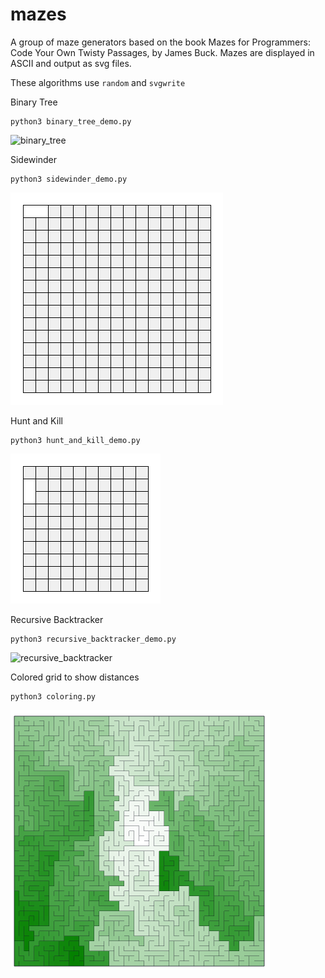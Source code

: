 # mazes

A group of maze generators based on the book Mazes for Programmers: Code Your Own Twisty Passages, by James Buck. Mazes are displayed in ASCII and output as svg files.

These algorithms use `random` and `svgwrite`

Binary Tree

```
python3 binary_tree_demo.py
```

![binary_tree]

[binary_tree]: ./images/binary_tree.gif

Sidewinder

```
python3 sidewinder_demo.py
```

![sidewinder]

[sidewinder]: ./images/sidewinder.gif

Hunt and Kill

```
python3 hunt_and_kill_demo.py
```

![hunt_and_kill]

[hunt_and_kill]: ./images/hunt_and_kill.gif

Recursive Backtracker

```
python3 recursive_backtracker_demo.py
```

![recursive_backtracker]

[recursive_backtracker]: ./images/recursive_backtracker.gif

Colored grid to show distances

```
python3 coloring.py
```

![coloring]

[coloring]: ./images/coloring.png
